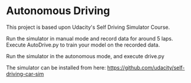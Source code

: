 # Autonomous Driving
This project is based upon Udacity's Self Driving Simulator Course.

Run the simulator in manual mode and record data for around 5 laps.
Execute AutoDrive.py to train your model on the recorded data.

Run the simulator in the autonomous mode, and execute drive.py

The simulator can be installed from here:
https://github.com/udacity/self-driving-car-sim
